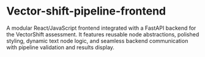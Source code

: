 # Vector-shift-pipeline-frontend
A modular React/JavaScript frontend integrated with a FastAPI backend for the VectorShift assessment. It features reusable node abstractions, polished styling, dynamic text node logic, and seamless backend communication with pipeline validation and results display.
